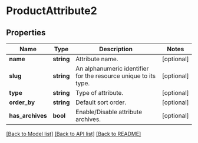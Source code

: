 # ProductAttribute2

## Properties
Name | Type | Description | Notes
------------ | ------------- | ------------- | -------------
**name** | **string** | Attribute name. | [optional] 
**slug** | **string** | An alphanumeric identifier for the resource unique to its type. | [optional] 
**type** | **string** | Type of attribute. | [optional] 
**order_by** | **string** | Default sort order. | [optional] 
**has_archives** | **bool** | Enable/Disable attribute archives. | [optional] 

[[Back to Model list]](../../README.md#documentation-for-models) [[Back to API list]](../../README.md#documentation-for-api-endpoints) [[Back to README]](../../README.md)

